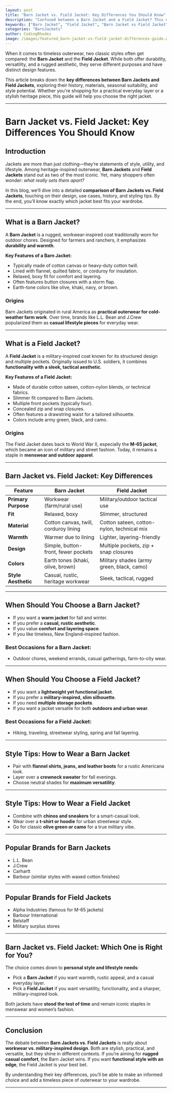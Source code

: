 ```yaml
---
layout: post
title: "Barn Jacket vs. Field Jacket: Key Differences You Should Know"
description: "Confused between a Barn Jacket and a Field Jacket? This detailed guide explains the key differences, style tips, and buying advice so you can choose the perfect jacket."
keywords: ["Barn Jacket", "Field Jacket", "Barn Jacket vs Field Jacket", "Barn Jacket guide", "jacket style differences"]
categories: "BarnJackets"
author: CodingRhodes
image: /images/featured_barn-jacket-vs-field-jacket-differences-guide.webp
---
```

 
When it comes to timeless outerwear, two classic styles often get compared: the **Barn Jacket** and the **Field Jacket**. While both offer durability, versatility, and a rugged aesthetic, they serve different purposes and have distinct design features. 

This article breaks down the **key differences between Barn Jackets and Field Jackets**, exploring their history, materials, seasonal suitability, and style potential. Whether you're shopping for a practical everyday layer or a stylish heritage piece, this guide will help you choose the right jacket.

---

# Barn Jacket vs. Field Jacket: Key Differences You Should Know

## Introduction  
Jackets are more than just clothing—they’re statements of style, utility, and lifestyle. Among heritage-inspired outerwear, **Barn Jackets** and **Field Jackets** stand out as two of the most iconic. Yet, many shoppers often wonder: *what really sets them apart?*  

In this blog, we’ll dive into a detailed **comparison of Barn Jackets vs. Field Jackets**, touching on their design, use cases, history, and styling tips. By the end, you’ll know exactly which jacket best fits your wardrobe.

---

## What is a Barn Jacket?  
A **Barn Jacket** is a rugged, workwear-inspired coat traditionally worn for outdoor chores. Designed for farmers and ranchers, it emphasizes **durability and warmth**.  

**Key Features of a Barn Jacket:**  
- Typically made of cotton canvas or heavy-duty cotton twill.  
- Lined with flannel, quilted fabric, or corduroy for insulation.  
- Relaxed, boxy fit for comfort and layering.  
- Often features button closures with a storm flap.  
- Earth-tone colors like olive, khaki, navy, or brown.  

### Origins  
Barn Jackets originated in rural America as **practical outerwear for cold-weather farm work**. Over time, brands like L.L. Bean and J.Crew popularized them as **casual lifestyle pieces** for everyday wear.  

---

## What is a Field Jacket?  
A **Field Jacket** is a military-inspired coat known for its structured design and multiple pockets. Originally issued to U.S. soldiers, it combines **functionality with a sleek, tactical aesthetic**.  

**Key Features of a Field Jacket:**  
- Made of durable cotton sateen, cotton-nylon blends, or technical fabrics.  
- Slimmer fit compared to Barn Jackets.  
- Multiple front pockets (typically four).  
- Concealed zip and snap closures.  
- Often features a drawstring waist for a tailored silhouette.  
- Colors include army green, black, and camo.  

### Origins  
The Field Jacket dates back to World War II, especially the **M-65 jacket**, which became an icon of military and street fashion. Today, it remains a staple in **menswear and outdoor apparel**.

---

## Barn Jacket vs. Field Jacket: Key Differences  

| Feature              | Barn Jacket                                  | Field Jacket                               |
|----------------------|-----------------------------------------------|--------------------------------------------|
| **Primary Purpose**  | Workwear (farm/rural use)                     | Military/outdoor tactical use              |
| **Fit**              | Relaxed, boxy                                 | Slimmer, structured                        |
| **Material**         | Cotton canvas, twill, corduroy lining         | Cotton sateen, cotton-nylon, technical mix |
| **Warmth**           | Warmer due to lining                          | Lighter, layering-friendly                 |
| **Design**           | Simple, button-front, fewer pockets           | Multiple pockets, zip + snap closures      |
| **Colors**           | Earth tones (khaki, olive, brown)             | Military shades (army green, black, camo)  |
| **Style Aesthetic**  | Casual, rustic, heritage workwear             | Sleek, tactical, rugged                    |

---

## When Should You Choose a Barn Jacket?  
- If you want a **warm jacket** for fall and winter.  
- If you prefer a **casual, rustic aesthetic**.  
- If you value **comfort and layering space**.  
- If you like timeless, New England–inspired fashion.  

### Best Occasions for a Barn Jacket:  
- Outdoor chores, weekend errands, casual gatherings, farm-to-city wear.  

---

## When Should You Choose a Field Jacket?  
- If you want a **lightweight yet functional jacket**.  
- If you prefer a **military-inspired, slim silhouette**.  
- If you need **multiple storage pockets**.  
- If you want a jacket versatile for both **outdoors and urban wear**.  

### Best Occasions for a Field Jacket:  
- Hiking, traveling, streetwear styling, spring and fall layering.  

---

## Style Tips: How to Wear a Barn Jacket  
- Pair with **flannel shirts, jeans, and leather boots** for a rustic Americana look.  
- Layer over a **crewneck sweater** for fall evenings.  
- Choose neutral shades for **maximum versatility**.  

---

## Style Tips: How to Wear a Field Jacket  
- Combine with **chinos and sneakers** for a smart-casual look.  
- Wear over a **t-shirt or hoodie** for urban streetwear style.  
- Go for classic **olive green or camo** for a true military vibe.  

---

## Popular Brands for Barn Jackets  
- L.L. Bean  
- J.Crew  
- Carhartt  
- Barbour (similar styles with waxed cotton finishes)  

---

## Popular Brands for Field Jackets  
- Alpha Industries (famous for M-65 jackets)  
- Barbour International  
- Belstaff  
- Military surplus stores  

---

## Barn Jacket vs. Field Jacket: Which One is Right for You?  
The choice comes down to **personal style and lifestyle needs**:  

- Pick a **Barn Jacket** if you want warmth, rustic appeal, and a casual everyday layer.  
- Pick a **Field Jacket** if you want versatility, functionality, and a sharper, military-inspired look.  

Both jackets have **stood the test of time** and remain iconic staples in menswear and women’s fashion.  

---

## Conclusion  
The debate between **Barn Jackets vs. Field Jackets** is really about **workwear vs. military-inspired design**. Both are stylish, practical, and versatile, but they shine in different contexts. If you’re aiming for **rugged casual comfort**, the Barn Jacket wins. If you want **functional style with an edge**, the Field Jacket is your best bet.  

By understanding their key differences, you’ll be able to make an informed choice and add a timeless piece of outerwear to your wardrobe.

---
